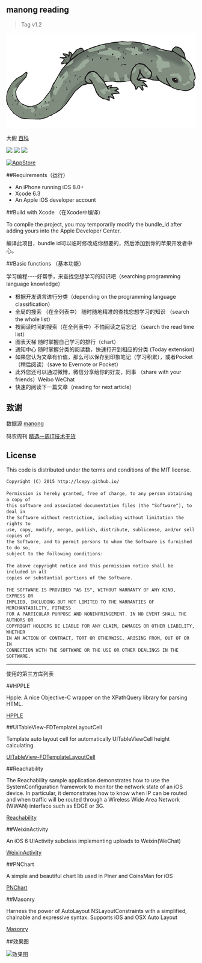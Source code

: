 ## manong reading

> Tag v1.2

![](green-46180_640.png)

大鲵 [百科](http://baike.baidu.com/link?url=AICKdlmsjeqZrwIi4VlmcuGDnayfohkDKPxa54F-0NxUEbKHiDQAUp5qH7bgB3Qp2lCoiEtk86odhH8BujSzMa)

![](https://img.shields.io/jenkins/s/https/jenkins.qa.ubuntu.com/precise-desktop-amd64_default.svg)
![](https://img.shields.io/github/license/mashape/apistatus.svg)
![](https://camo.githubusercontent.com/770175f6c01d89c84a020706126a9e6399ff76c4/68747470733a2f2f696d672e736869656c64732e696f2f636f636f61706f64732f702f4b696e676669736865722e7376673f7374796c653d666c6174)

[<img src="http://websources.qiniudn.com/iOS/963e0ee8-9013-11e4-8091-7ece67d64729.png" width="135" height="40" alt="AppStore"/>](https://itunes.apple.com/cn/app/yuan-yi-yue/id990227579?l=en&mt=8)

##Requirements（运行）

- An iPhone running iOS 8.0+
- Xcode 6.3
- An Apple iOS developer account

##Build with Xcode （在Xcode中编译）

To compile the project, you may temporarily modify the bundle_id after adding yours into the Apple Developer Center. 

编译此项目，bundle id可以临时修改成你想要的，然后添加到你的苹果开发者中心。

##Basic functions （基本功能）

学习编程----好帮手，来查找您想学习的知识吧（searching programming language knowledge）

* 根据开发语言进行分类（depending on the programming language classification）
* 全局的搜索 （在全列表中） 随时随地精准的查找您想学习的知识 （search the whole list）
* 按阅读时间的搜索（在全列表中）不怕阅读之后忘记 （search the read time list）
* 图表天梯  随时掌握自己学习的排行（chart）
* 通知中心  随时掌握分类的阅读数，快速打开到相应的分类 (Today extension)
* 如果您认为文章有价值，那么可以保存到印象笔记（学习积累），或者Pocket（稍后阅读）（save to Evernote or Pocket）
* 此外您还可以通过微博，微信分享给你的好友，同事 （share with your friends）Weibo WeChat
* 快速的阅读下一篇文章（reading for next article）

## 致谢

数据源 [manong](https://github.com/nemoTyrant/manong)

码农周刊 [精选一周IT技术干货](http://weekly.manong.io/)

## License

This code is distributed under the terms and conditions of the MIT license.

```
Copyright (C) 2015 http://lcepy.github.io/

Permission is hereby granted, free of charge, to any person obtaining a copy of
this software and associated documentation files (the "Software"), to deal in
the Software without restriction, including without limitation the rights to
use, copy, modify, merge, publish, distribute, sublicense, and/or sell copies of
the Software, and to permit persons to whom the Software is furnished to do so,
subject to the following conditions:

The above copyright notice and this permission notice shall be included in all
copies or substantial portions of the Software.

THE SOFTWARE IS PROVIDED "AS IS", WITHOUT WARRANTY OF ANY KIND, EXPRESS OR
IMPLIED, INCLUDING BUT NOT LIMITED TO THE WARRANTIES OF MERCHANTABILITY, FITNESS
FOR A PARTICULAR PURPOSE AND NONINFRINGEMENT. IN NO EVENT SHALL THE AUTHORS OR
COPYRIGHT HOLDERS BE LIABLE FOR ANY CLAIM, DAMAGES OR OTHER LIABILITY, WHETHER
IN AN ACTION OF CONTRACT, TORT OR OTHERWISE, ARISING FROM, OUT OF OR IN
CONNECTION WITH THE SOFTWARE OR THE USE OR OTHER DEALINGS IN THE SOFTWARE.
```

---

使用的第三方库列表

##HPPLE

Hpple: A nice Objective-C wrapper on the XPathQuery library for parsing HTML.

[HPPLE](https://github.com/topfunky/hpple)

##UITableView-FDTemplateLayoutCell

Template auto layout cell for automatically UITableViewCell height calculating.

[UITableView-FDTemplateLayoutCell](https://github.com/forkingdog/UITableView-FDTemplateLayoutCell)

##Reachability 

The Reachability sample application demonstrates how to use the SystemConfiguration framework to monitor the network state of an iOS device. In particular, it demonstrates how to know when IP can be routed and when traffic will be routed through a Wireless Wide Area Network (WWAN) interface such as EDGE or 3G.

[Reachability ](https://developer.apple.com/library/ios/samplecode/Reachability/Introduction/Intro.html)

##WeixinActivity

An iOS 6 UIActivity subclass implementing uploads to Weixin(WeChat)

[WeixinActivity](https://github.com/iDay/WeixinActivity)

##PNChart

A simple and beautiful chart lib used in Piner and CoinsMan for iOS

[PNChart](https://github.com/kevinzhow/PNChart)

##Masonry

Harness the power of AutoLayout NSLayoutConstraints with a simplified, chainable and expressive syntax. Supports iOS and OSX Auto Layout

[Masonry](https://github.com/SnapKit/Masonry)

##效果图

![效果图](http://7qncz5.com1.z0.glb.clouddn.com/iOS/yuanyiyuan1.png)